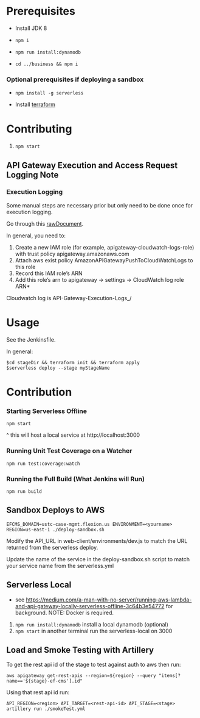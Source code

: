 # Prerequisites

- Install JDK 8

- `npm i`

- `npm run install:dynamodb`

- `cd ../business && npm i`

### Optional prerequisites if deploying a sandbox

- `npm install -g serverless`

- Install [terraform](https://www.terraform.io/intro/getting-started/install.html)

# Contributing

1. `npm start`

## API Gateway Execution and Access Request Logging Note

### Execution Logging

Some manual steps are necessary prior but only need to be done once for execution logging.

Go through this [rawDocument](https://aws.amazon.com/premiumsupport/knowledge-center/api-gateway-cloudwatch-logs/).

In general, you need to:

1.  Create a new IAM role (for example, apigateway-cloudwatch-logs-role) with trust policy apigateway.amazonaws.com
2.  Attach aws exist policy AmazonAPIGatewayPushToCloudWatchLogs to this role
3.  Record this IAM role’s ARN
4.  Add this role’s arn to apigateway -> settings -> CloudWatch log role ARN\*

Cloudwatch log is API-Gateway-Execution-Logs\_<rest-api-id>/<stage>

# Usage

See the Jenkinsfile.

In general:

    $cd stageDir && terraform init && terraform apply
    $serverless deploy --stage myStageName

# Contribution

### Starting Serverless Offline

`npm start`

^ this will host a local service at http://localhost:3000

### Running Unit Test Coverage on a Watcher

`npm run test:coverage:watch`

### Running the Full Build (What Jenkins will Run)

`npm run build`

## Sandbox Deploys to AWS

`EFCMS_DOMAIN=ustc-case-mgmt.flexion.us ENVIRONMENT=<yourname> REGION=us-east-1 ./deploy-sandbox.sh`

Modify the API_URL in web-client/environments/dev.js to match the URL returned from the serverless deploy.

Update the name of the service in the deploy-sandbox.sh script to match your service name from the serverless.yml

## Serverless Local

- see https://medium.com/a-man-with-no-server/running-aws-lambda-and-api-gateway-locally-serverless-offline-3c64b3e54772
  for background. NOTE: Docker is required.

1. `npm run install:dynamodb` install a local dynamodb (optional)
2. `npm start` in another terminal run the serverless-local on 3000

## Load and Smoke Testing with Artillery

To get the rest api id of the stage to test against auth to aws then run:

`aws apigateway get-rest-apis --region=${region} --query "items[?name=='${stage}-ef-cms'].id"`

Using that rest api id run:

`API_REGION=<region> API_TARGET=<rest-api-id> API_STAGE=<stage> artillery run ./smokeTest.yml`
